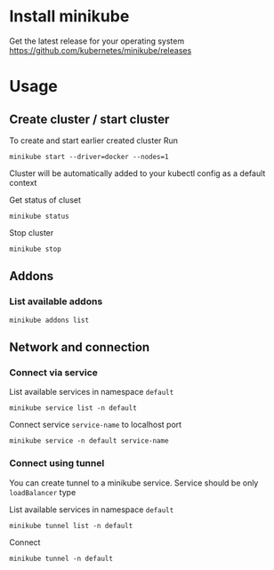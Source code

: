 # Install minikube

Get the latest release for your operating system
https://github.com/kubernetes/minikube/releases

# Usage

## Create cluster / start cluster

To create and start earlier created cluster
Run
```shell
minikube start --driver=docker --nodes=1
```

Cluster will be automatically added to your kubectl config as a default context

Get status of cluset
```shell
minikube status
```

Stop cluster
```shell
minikube stop
```

## Addons

### List available addons

```shell
minikube addons list
```


## Network and connection

### Connect via service

List available services in namespace `default`
```shell
minikube service list -n default
```

Connect service `service-name` to localhost port
```shell
minikube service -n default service-name
```

### Connect using tunnel

You can create tunnel to a minikube service.
Service should be only `loadBalancer` type

List available services in namespace `default`
```shell
minikube tunnel list -n default
```

Connect
```shell
minikube tunnel -n default
```